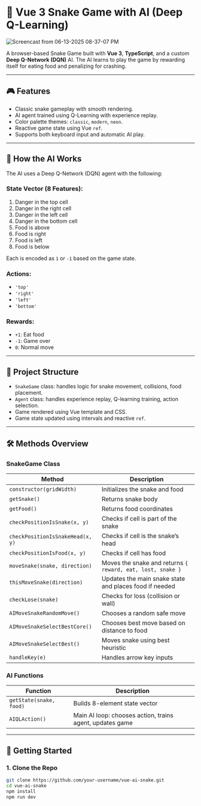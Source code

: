 # 🐍 Vue 3 Snake Game with AI (Deep Q-Learning)

![Screencast from 06-13-2025 08-37-07 PM](https://github.com/user-attachments/assets/05ebdefd-7306-475b-9aa7-d0b6510724a4)



A browser-based Snake Game built with **Vue 3**, **TypeScript**, and a custom **Deep Q-Network (DQN)** AI. The AI learns to play the game by rewarding itself for eating food and penalizing for crashing.

---

## 🎮 Features

- Classic snake gameplay with smooth rendering.
- AI agent trained using Q-Learning with experience replay.
- Color palette themes: `classic`, `modern`, `neon`.
- Reactive game state using Vue `ref`.
- Supports both keyboard input and automatic AI play.

---

## 🧠 How the AI Works

The AI uses a Deep Q-Network (DQN) agent with the following:

### State Vector (8 Features):
1. Danger in the top cell
2. Danger in the right cell
3. Danger in the left cell
4. Danger in the bottom cell  
5. Food is above
6. Food is right
7. Food is left
8. Food is below

Each is encoded as `1` or `-1` based on the game state.

### Actions:
- `'top'`
- `'right'`
- `'left'`
- `'bottom'`

### Rewards:
- `+1`: Eat food  
- `-1`: Game over  
- `0`: Normal move

---

## 📂 Project Structure

- `SnakeGame` class: handles logic for snake movement, collisions, food placement.
- `Agent` class: handles experience replay, Q-learning training, action selection.
- Game rendered using Vue template and CSS.
- Game state updated using intervals and reactive `ref`.

---

## 🛠 Methods Overview

### SnakeGame Class

| Method | Description |
|--------|-------------|
| `constructor(gridWidth)` | Initializes the snake and food |
| `getSnake()` | Returns snake body |
| `getFood()` | Returns food coordinates |
| `checkPositionIsSnake(x, y)` | Checks if cell is part of the snake |
| `checkPositionIsSnakeHead(x, y)` | Checks if cell is the snake’s head |
| `checkPositionIsFood(x, y)` | Checks if cell has food |
| `moveSnake(snake, direction)` | Moves the snake and returns `{ reward, eat, lost, snake }` |
| `thisMoveSnake(direction)` | Updates the main snake state and places food if needed |
| `checkLose(snake)` | Checks for loss (collision or wall) |
| `AIMoveSnakeRandomMove()` | Chooses a random safe move |
| `AIMoveSnakeSelectBestCore()` | Chooses best move based on distance to food |
| `AIMoveSnakeSelectBest()` | Moves snake using best heuristic |
| `handleKey(e)` | Handles arrow key inputs |

### AI Functions

| Function | Description |
|----------|-------------|
| `getState(snake, food)` | Builds 8-element state vector |
| `AIQLAction()` | Main AI loop: chooses action, trains agent, updates game |

---

## 🚀 Getting Started

### 1. Clone the Repo

```bash
git clone https://github.com/your-username/vue-ai-snake.git
cd vue-ai-snake
npm install
npm run dev
